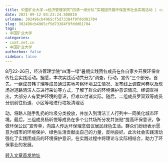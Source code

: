 ```yaml
---
title: 中国矿业大学->经济管理学院“四清一绿分队”实践团开展环保宣传社会实践活动 | cumt.net.cn
date: 2021-09-12 03:23:24.508810
urlname: 302496cb4965cf5d73384f9fddd01704
slug: 302496cb4965cf5d73384f9fddd01704
tags: 
- 中国矿业大学
categories:
- cumt.net.cn
- 中国矿业大学
authorbox: false
sidebar: false
---
```

8月22-26日，经济管理学院“四清一绿”暑期实践团各成员在各自家乡开展环保宣传社会实践活动。据悉，本次实践活动共分为“调查，行动，宣传”三个部分。首先，一组成员韩子瑞等成员通过实地考察环境卫生情况、发布线上调查问卷以及现场对道路清洁人员进行采访等方式，了解了群众的环境保护意识情况。经调查得出，大部分人有爱护环境的意识，但难以付诸实际。随后，二组成员罗双双等成员分别前往街道、小区等地进行垃圾清理活
<!--more-->
动，将路人随手乱扔的垃圾分类投放，并加入到清洁工人行列中一同美化城市环境。最后，三组成员杨昕悦等成员在多个公共场所分发并张贴“提高环保意识，争做环保公民”宣传单，向路人传达环保理念倡议居民绿色生活。群众们纷纷表示愿意为城市的环境保护、绿色生活贡献出自己的力量，反响良好。此次社会实践活动强化了实践团成员的环境保护意识，在实践过程中将理论与实际相结合，助力了环保事业的发展。



[转入文章首发地址](http://xwzx.cumt.edu.cn/3f/eb/c523a606187/page.htm)